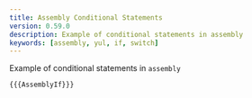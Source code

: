 ```yaml
---
title: Assembly Conditional Statements
version: 0.59.0
description: Example of conditional statements in assembly
keywords: [assembly, yul, if, switch]
---
```


Example of conditional statements in `assembly`

```solidity
{{{AssemblyIf}}}
```
